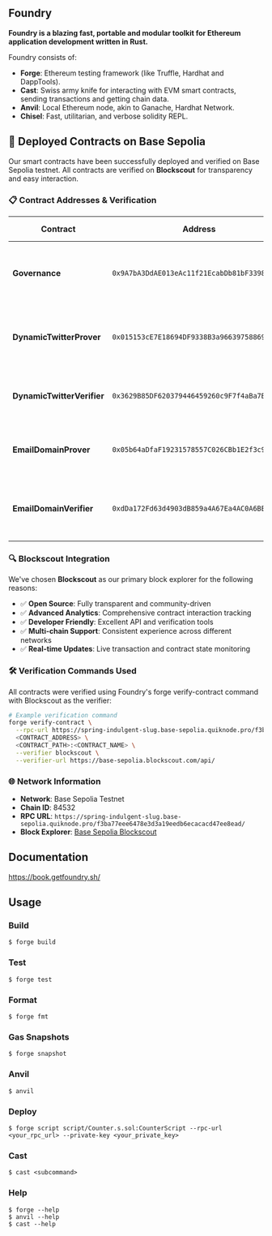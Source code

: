 ## Foundry

**Foundry is a blazing fast, portable and modular toolkit for Ethereum application development written in Rust.**

Foundry consists of:

- **Forge**: Ethereum testing framework (like Truffle, Hardhat and DappTools).
- **Cast**: Swiss army knife for interacting with EVM smart contracts, sending transactions and getting chain data.
- **Anvil**: Local Ethereum node, akin to Ganache, Hardhat Network.
- **Chisel**: Fast, utilitarian, and verbose solidity REPL.

## 🚀 Deployed Contracts on Base Sepolia

Our smart contracts have been successfully deployed and verified on Base Sepolia testnet. All contracts are verified on **Blockscout** for transparency and easy interaction.

### 📋 Contract Addresses & Verification

| Contract                   | Address                                      | Blockscout Link                                                                                              | Description                                             |
| -------------------------- | -------------------------------------------- | ------------------------------------------------------------------------------------------------------------ | ------------------------------------------------------- |
| **Governance**             | `0x9A7bA3DdAE013eAc11f21EcabDb81bF339874383` | [View on Blockscout](https://base-sepolia.blockscout.com/address/0x9A7bA3DdAE013eAc11f21EcabDb81bF339874383) | Main governance contract for DAO proposals and voting   |
| **DynamicTwitterProver**   | `0x015153cE7E18694DF9338B3a96639758869B946f` | [View on Blockscout](https://base-sepolia.blockscout.com/address/0x015153cE7E18694DF9338B3a96639758869B946f) | Prover contract for Twitter verification using vlayer   |
| **DynamicTwitterVerifier** | `0x3629B85DF620379446459260c9F7f4aBa7Bf232D` | [View on Blockscout](https://base-sepolia.blockscout.com/address/0x3629B85DF620379446459260c9F7f4aBa7Bf232D) | Verifier contract for Twitter actions and social proof  |
| **EmailDomainProver**      | `0x05b64aDfaF19231578557C026CBb1E2f3c96CC7e` | [View on Blockscout](https://base-sepolia.blockscout.com/address/0x05b64aDfaF19231578557C026CBb1E2f3c96CC7e) | Prover contract for email domain verification           |
| **EmailDomainVerifier**    | `0xdDa172Fd63d4903dB859a4A67Ea4AC0A6BE35886` | [View on Blockscout](https://base-sepolia.blockscout.com/address/0xdDa172Fd63d4903dB859a4A67Ea4AC0A6BE35886) | Verifier contract for email-based identity verification |

### 🔍 Blockscout Integration

We've chosen **Blockscout** as our primary block explorer for the following reasons:

- ✅ **Open Source**: Fully transparent and community-driven
- ✅ **Advanced Analytics**: Comprehensive contract interaction tracking
- ✅ **Developer Friendly**: Excellent API and verification tools
- ✅ **Multi-chain Support**: Consistent experience across different networks
- ✅ **Real-time Updates**: Live transaction and contract state monitoring

### 🛠️ Verification Commands Used

All contracts were verified using Foundry's forge verify-contract command with Blockscout as the verifier:

```bash
# Example verification command
forge verify-contract \
  --rpc-url https://spring-indulgent-slug.base-sepolia.quiknode.pro/f3ba77eee6478e3d3a19eedb6ecacacd47ee8ead/ \
  <CONTRACT_ADDRESS> \
  <CONTRACT_PATH>:<CONTRACT_NAME> \
  --verifier blockscout \
  --verifier-url https://base-sepolia.blockscout.com/api/
```

### 🌐 Network Information

- **Network**: Base Sepolia Testnet
- **Chain ID**: 84532
- **RPC URL**: `https://spring-indulgent-slug.base-sepolia.quiknode.pro/f3ba77eee6478e3d3a19eedb6ecacacd47ee8ead/`
- **Block Explorer**: [Base Sepolia Blockscout](https://base-sepolia.blockscout.com/)

## Documentation

https://book.getfoundry.sh/

## Usage

### Build

```shell
$ forge build
```

### Test

```shell
$ forge test
```

### Format

```shell
$ forge fmt
```

### Gas Snapshots

```shell
$ forge snapshot
```

### Anvil

```shell
$ anvil
```

### Deploy

```shell
$ forge script script/Counter.s.sol:CounterScript --rpc-url <your_rpc_url> --private-key <your_private_key>
```

### Cast

```shell
$ cast <subcommand>
```

### Help

```shell
$ forge --help
$ anvil --help
$ cast --help
```
